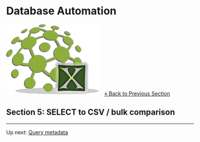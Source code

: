 # Database Automation

![logo](image/logo-x.png) &nbsp;&nbsp;&nbsp;[« Back to Previous Section](Database-Automation-selectvalidate.md)

## Section 5: SELECT to CSV / bulk comparison


---

Up next: [Query metadata](Database-Automation-metadata.md)
